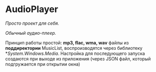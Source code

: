 # AudioPlayer

*Просто проект для себя.*

*Обычный аудио-плеер.*

Принцип работы простой: **mp3, flac, wma, wav** файлы из **поддиректории** MusicList,
воспроизводятся через библиотеку **System.Windows.Media*.
Настройка для последующего запуска создаются при выходе из приложения (через JSON файл,
который подгружается при открытии окна) 
